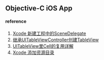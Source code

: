 ## Objective-C iOS App

#### reference
1. [Xcode  新建工程中的SceneDelegate](https://www.jianshu.com/p/20df9eb8c913)
2.  [继承UITableViewController创建TableView](https://blog.csdn.net/chuzhanao8747/article/details/100907568)
3. [UITableView里Cell的复用详解](https://www.jianshu.com/p/f7beac2e11ee)
4. [Xcode 添加资源目录](https://blog.csdn.net/ZhangWangYang/article/details/82870846)

